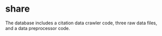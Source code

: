 # share
The database includes a citation data crawler code, three raw data files, and a data preprocessor code.
